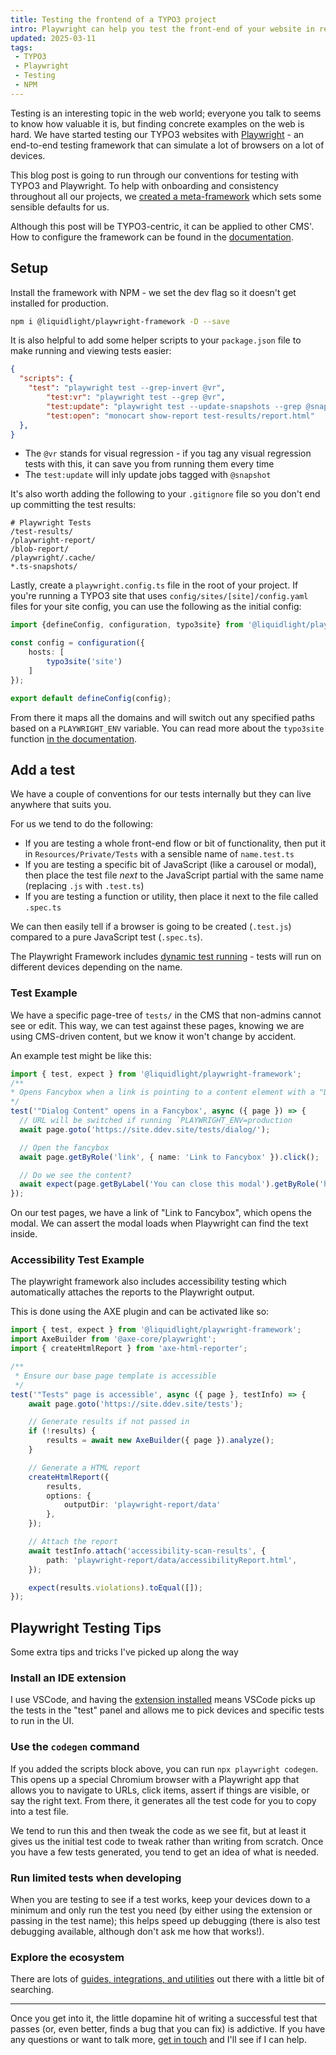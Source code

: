 ```yaml
---
title: Testing the frontend of a TYPO3 project
intro: Playwright can help you test the front-end of your website in real browsers. This post walks through using our meta-framework and includes tips and tricks
updated: 2025-03-11
tags:
 - TYPO3
 - Playwright
 - Testing
 - NPM
---
```


Testing is an interesting topic in the web world; everyone you talk to seems to know how valuable it is, but finding concrete examples on the web is hard. We have started testing our TYPO3 websites with [Playwright](https://playwright.dev/) - an end-to-end testing framework that can simulate a lot of browsers on a lot of devices.

This blog post is going to run through our conventions for testing with TYPO3 and Playwright. To help with onboarding and consistency throughout all our projects, we [created a meta-framework](https://github.com/liquidlight/playwright-framework) which sets some sensible defaults for us.

Although this post will be TYPO3-centric, it can be applied to other CMS'. How to configure the framework can be found in the [documentation](https://liquidlight.github.io/playwright-framework/).

## Setup

Install the framework with NPM - we set the dev flag so it doesn't get installed for production.

```bash
npm i @liquidlight/playwright-framework -D --save
```

It is also helpful to add some helper scripts to your `package.json` file to make running and viewing tests easier:

```json
{
  "scripts": {
    "test": "playwright test --grep-invert @vr",
		"test:vr": "playwright test --grep @vr",
		"test:update": "playwright test --update-snapshots --grep @snapshot",
		"test:open": "monocart show-report test-results/report.html"
  },
}
```

- The `@vr` stands for visual regression - if you tag any visual regression tests with this, it can save you from running them every time
- The `test:update` will inly update jobs tagged with `@snapshot`

It's also worth adding the following to your `.gitignore` file so you don't end up committing the test results:

```
# Playwright Tests
/test-results/
/playwright-report/
/blob-report/
/playwright/.cache/
*.ts-snapshots/
```

Lastly, create a `playwright.config.ts` file in the root of your project. If you're running a TYPO3 site that uses `config/sites/[site]/config.yaml` files for your site config, you can use the following as the initial config:

```ts
import {defineConfig, configuration, typo3site} from '@liquidlight/playwright-framework';

const config = configuration({
	hosts: [
		typo3site('site')
	]
});

export default defineConfig(config);
```

From there it maps all the domains and will switch out any specified paths based on a `PLAYWRIGHT_ENV` variable. You can read more about the `typo3site` function [in the documentation](https://liquidlight.github.io/playwright-framework/customisation/typo3site.html).

## Add a test

We have a couple of conventions for our tests internally but they can live anywhere that suits you.

For us we tend to do the following:

- If you are testing a whole front-end flow or bit of functionality, then put it in `Resources/Private/Tests` with a sensible name of `name.test.ts`
- If you are testing a specific bit of JavaScript (like a carousel or modal), then place the test file _next_ to the JavaScript partial with the same name (replacing `.js` with `.test.ts`)
- If you are testing a function or utility, then place it next to the file called `.spec.ts`

We can then easily tell if a browser is going to be created (`.test.js`) compared to a pure JavaScript test (`.spec.ts`).

The Playwright Framework includes [dynamic test running](https://liquidlight.github.io/playwright-framework/customisation/dynamic-tests.html) - tests will run on different devices depending on the name.

### Test Example

We have a specific page-tree of `tests/` in the CMS that non-admins cannot see or edit. This way, we can test against these pages, knowing we are using CMS-driven content, but we know it won't change by accident.

An example test might be like this:

```typescript
import { test, expect } from '@liquidlight/playwright-framework';
/**
* Opens Fancybox when a link is pointing to a content element with a "Dialog Content" frame class
*/
test('"Dialog Content" opens in a Fancybox', async ({ page }) => {
  // URL will be switched if running `PLAYWRIGHT_ENV=production
  await page.goto('https://site.ddev.site/tests/dialog/');

  // Open the fancybox
  await page.getByRole('link', { name: 'Link to Fancybox' }).click();

  // Do we see the content?
  await expect(page.getByLabel('You can close this modal').getByRole('heading')).toContainText('This is a fancybox');
});
```

On our test pages, we have a link of "Link to Fancybox", which opens the modal. We can assert the modal loads when Playwright can find the text inside.

### Accessibility Test Example

The playwright framework also includes accessibility testing which automatically attaches the reports to the Playwright output.

This is done using the AXE plugin and can be activated like so:

```typescript
import { test, expect } from '@liquidlight/playwright-framework';
import AxeBuilder from '@axe-core/playwright';
import { createHtmlReport } from 'axe-html-reporter';

/**
 * Ensure our base page template is accessible
 */
test('"Tests" page is accessible', async ({ page }, testInfo) => {
	await page.goto('https://site.ddev.site/tests');

	// Generate results if not passed in
	if (!results) {
		results = await new AxeBuilder({ page }).analyze();
	}

	// Generate a HTML report
	createHtmlReport({
		results,
		options: {
			outputDir: 'playwright-report/data'
		},
	});

	// Attach the report
	await testInfo.attach('accessibility-scan-results', {
		path: 'playwright-report/data/accessibilityReport.html',
	});

	expect(results.violations).toEqual([]);
});

```

## Playwright Testing Tips

Some extra tips and tricks I've picked up along the way

### Install an IDE extension

I use VSCode, and having the [extension installed](https://marketplace.visualstudio.com/items?itemName=ms-playwright.playwright) means VSCode picks up the tests in the "test" panel and allows me to pick devices and specific tests to run in the UI.

### Use the `codegen` command

If you added the scripts block above, you can run `npx playwright codegen`. This opens up a special Chromium browser with a Playwright app that allows you to navigate to URLs, click items, assert if things are visible, or say the right text. From there, it generates all the test code for you to copy into a test file.

We tend to run this and then tweak the code as we see fit, but at least it gives us the initial test code to tweak rather than writing from scratch. Once you have a few tests generated, you tend to get an idea of what is needed.

### Run limited tests when developing

When you are testing to see if a test works, keep your devices down to a minimum and only run the test you need (by either using the extension or passing in the test name); this helps speed up debugging (there is also test debugging available, although don't ask me how that works!).

### Explore the ecosystem

There are lots of [guides, integrations, and utilities](https://mxschmitt.github.io/awesome-playwright/) out there with a little bit of searching.

---

Once you get into it, the little dopamine hit of writing a successful test that passes (or, even better, finds a bug that you can fix) is addictive. If you have any questions or want to talk more, [get in touch](https://www.mikestreety.co.uk/contact/) and I'll see if I can help.

